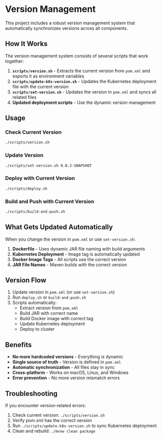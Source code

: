 # Version Management

This project includes a robust version management system that automatically synchronizes versions across all components.

## How It Works

The version management system consists of several scripts that work together:

1. **`scripts/version.sh`** - Extracts the current version from `pom.xml` and exports it as environment variables
2. **`scripts/update-k8s-version.sh`** - Updates the Kubernetes deployment file with the current version
3. **`scripts/set-version.sh`** - Updates the version in `pom.xml` and syncs all related files
4. **Updated deployment scripts** - Use the dynamic version management

## Usage

### Check Current Version
```bash
./scripts/version.sh
```

### Update Version
```bash
./scripts/set-version.sh 0.0.3-SNAPSHOT
```

### Deploy with Current Version
```bash
./scripts/deploy.sh
```

### Build and Push with Current Version
```bash
./scripts/build-and-push.sh
```

## What Gets Updated Automatically

When you change the version in `pom.xml` or use `set-version.sh`:

1. **Dockerfile** - Uses dynamic JAR file naming with build arguments
2. **Kubernetes Deployment** - Image tag is automatically updated
3. **Docker Image Tags** - All scripts use the correct version
4. **JAR File Names** - Maven builds with the correct version

## Version Flow

1. Update version in `pom.xml` (or use `set-version.sh`)
2. Run `deploy.sh` or `build-and-push.sh`
3. Scripts automatically:
   - Extract version from `pom.xml`
   - Build JAR with correct name
   - Build Docker image with correct tag
   - Update Kubernetes deployment
   - Deploy to cluster

## Benefits

- **No more hardcoded versions** - Everything is dynamic
- **Single source of truth** - Version is defined in `pom.xml`
- **Automatic synchronization** - All files stay in sync
- **Cross-platform** - Works on macOS, Linux, and Windows
- **Error prevention** - No more version mismatch errors

## Troubleshooting

If you encounter version-related errors:

1. Check current version: `./scripts/version.sh`
2. Verify pom.xml has the correct version
3. Run `./scripts/update-k8s-version.sh` to sync Kubernetes deployment
4. Clean and rebuild: `./mvnw clean package`
